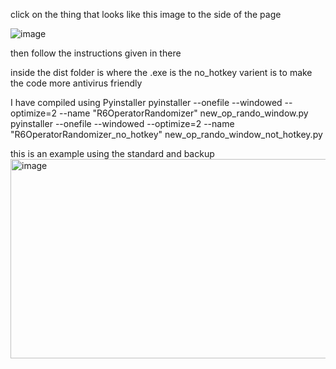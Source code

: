 click on the thing that looks like this image to the side of the page 

![image](https://github.com/QueenRose4444/siege-operator-randomizer/assets/159089781/6a26e4e5-b4a7-4f49-8f75-b0d11a03299d)

then follow the instructions given in there

inside the dist folder is where the .exe is 
the no_hotkey varient is to make the code more antivirus friendly

I have compiled using Pyinstaller
pyinstaller --onefile --windowed --optimize=2 --name "R6OperatorRandomizer" new_op_rando_window.py
pyinstaller --onefile --windowed --optimize=2 --name "R6OperatorRandomizer_no_hotkey" new_op_rando_window_not_hotkey.py

this is an example using the standard and backup 
<img width="1045" height="319" alt="image" src="https://github.com/user-attachments/assets/28b60017-e3fe-43dd-afa3-bb02387f9b9c" />

